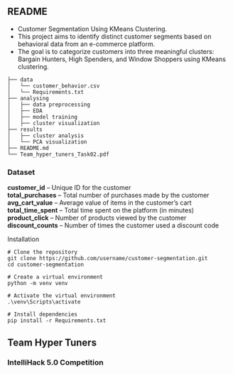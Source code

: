 ## **README**

- Customer Segmentation Using KMeans Clustering.  
- This project aims to identify distinct customer segments based on behavioral data from an e-commerce platform.  
- The goal is to categorize customers into three meaningful clusters: Bargain Hunters, High Spenders, and Window Shoppers using KMeans clustering.  
```
├── data 
│   └── customer_behavior.csv
│   └── Requirements.txt
├── analysing
│   ├── data preprocessing  
│   ├── EDA
│   ├── model training 
│   ├── cluster visualization 
├── results
│   ├── cluster analysis
│   └── PCA visualization
├── README.md  
└── Team_hyper_tuners_Task02.pdf
```

### Dataset  
**customer_id** – Unique ID for the customer  
**total_purchases** – Total number of purchases made by the customer  
**avg_cart_value** – Average value of items in the customer’s cart  
**total_time_spent** – Total time spent on the platform (in minutes)  
**product_click** – Number of products viewed by the customer  
**discount_counts** – Number of times the customer used a discount code  

Installation
```
# Clone the repository
git clone https://github.com/username/customer-segmentation.git
cd customer-segmentation

# Create a virtual environment
python -m venv venv

# Activate the virtual environment
.\venv\Scripts\activate

# Install dependencies
pip install -r Requirements.txt
```
## **Team Hyper Tuners**   
### IntelliHack 5.0 Competition 
